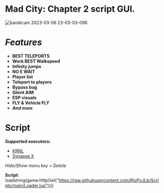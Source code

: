 # Mad City: Chapter 2 script GUI.
![bandicam 2023-03-06 23-03-03-096](https://user-images.githubusercontent.com/90978052/223180061-b2d064f4-b443-492d-a22c-ec4d029322f2.jpg)


# *Features*
+ **BEST TELEPORTS**
+ **Work BEST Walkspeed**
+ **Infinity jumps**
+ **NO E WAIT**
+ **Player list**
+ **Teleport to players**
+ **Bypass bug**
+ **Silent AIM**
+ **ESP visuals**
+ **FLY & Vehicle FLY**
+ _**And more**_

# Script
**Supported executors:**
+ [KRNL](https://wearedevs.net/dinfo/Krnl)
+ [Synapse X]([https://wearedevs.net/d/Fluxus](https://x.synapse.to/))


*Hide/Show menu key = Delete*

**Script:** loadstring(game:HttpGet("https://raw.githubusercontent.com/lKoPoJLb/Scripts/main/Loader.lua"))()
